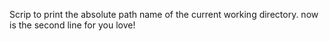Scrip to print the absolute path name of the current working directory.
now is the second line for you love!
